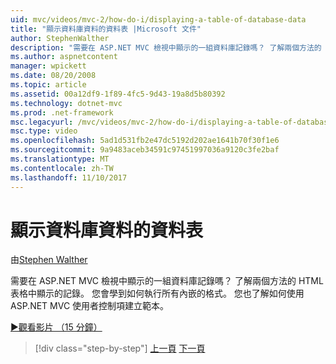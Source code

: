 ```yaml
---
uid: mvc/videos/mvc-2/how-do-i/displaying-a-table-of-database-data
title: "顯示資料庫資料的資料表 |Microsoft 文件"
author: StephenWalther
description: "需要在 ASP.NET MVC 檢視中顯示的一組資料庫記錄嗎？ 了解兩個方法的 HTML 表格中顯示的記錄。 您會學到如何執行所有 t..."
ms.author: aspnetcontent
manager: wpickett
ms.date: 08/20/2008
ms.topic: article
ms.assetid: 00a12df9-1f89-4fc5-9d43-19a8d5b80392
ms.technology: dotnet-mvc
ms.prod: .net-framework
msc.legacyurl: /mvc/videos/mvc-2/how-do-i/displaying-a-table-of-database-data
msc.type: video
ms.openlocfilehash: 5ad1d531fb2e47dc5192d202ae1641b70f30f1e6
ms.sourcegitcommit: 9a9483aceb34591c97451997036a9120c3fe2baf
ms.translationtype: MT
ms.contentlocale: zh-TW
ms.lasthandoff: 11/10/2017
---
```

<a name="displaying-a-table-of-database-data"></a>顯示資料庫資料的資料表
====================
由[Stephen Walther](https://github.com/StephenWalther)

需要在 ASP.NET MVC 檢視中顯示的一組資料庫記錄嗎？ 了解兩個方法的 HTML 表格中顯示的記錄。 您會學到如何執行所有內嵌的格式。 您也了解如何使用 ASP.NET MVC 使用者控制項建立範本。

[&#9654;觀看影片 （15 分鐘）](https://channel9.msdn.com/Blogs/ASP-NET-Site-Videos/displaying-a-table-of-database-data)

>[!div class="step-by-step"]
[上一頁](creating-model-classes-with-linq-to-sql.md)
[下一頁](what-is-aspnet-mvc-80-minute-technical-video-for-developers-building-nerddinner.md)
